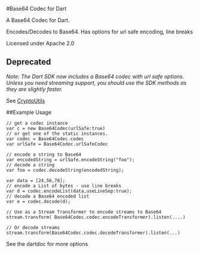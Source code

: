 #Base64 Codec for Dart


A Base64 Codec for Dart.

Encodes/Decodes to Base64. Has options for url safe encoding, line breaks

Licensed under Apache 2.0

## Deprecated

*Note: The Dart SDK now includes a Base64 codec with url safe options. Unless
you need streaming support, you should use the SDK methods as they
are slightly faster.*

See [CryptoUtils](http://api.dartlang.org/docs/releases/latest/dart_crypto/CryptoUtils.html)

##Example Usage

	// get a codec instance
	var c = new Base64Codec(urlSafe:true)
	// or get one of the static instances.
	var codec = Base64Codec.codec
	var urlSafe = Base64Codec.urlSafeCodec
	
	// encode a string to Base64
	var encodedString = urlSafe.encodeString("foo");
	// decode a string
	var foo = codec.decodeString(encodedString);
	
	var data = [24,56,78];
	// encode a List of bytes - use line breaks 
	var d = codec.encodeList(data,useLineSep:true);
	// decode a Base64 encoded list
	var e = codec.decode(d);
	
	// Use as a Stream Transformer to encode streams to Base64
	stream.transform( Base64Codec.codec.encodeTransformer).listen(....)
	
	// Or decode streams
	stream.transform(Base64Codec.codec.decodeTransformer).listen(...)
	
	

See the dartdoc for more options